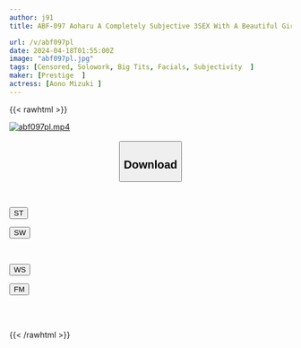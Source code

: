 ```yaml
---
author: j91
title: ABF-097 Aoharu A Completely Subjective 3SEX With A Beautiful Girl In Uniform. *13 Mizuki Aono

url: /v/abf097pl
date: 2024-04-18T01:55:00Z
image: "abf097pl.jpg"
tags: [Censored, Solowork, Big Tits, Facials, Subjectivity	]
maker: [Prestige  ]
actress: [Aono Mizuki ]
---
```



{{< rawhtml >}}

<div class="video" data-videoid="bpvWVzkDDRhPXj7">
    <a href="javascript:;">
        <img src="/v/abf097pl/abf097pl.jpg" width="WIDTH" height="HEIGHT" alt="abf097pl.mp4" loading="lazy">
    </a>
</div>

<script type="text/javascript" src="https://j91.asia/asset/on-demand-st.js"></script>

<br>
  <link rel="stylesheet" href="https://j91.asia/asset/bs5.css">
  
  <center>
  <button class="btn btn-primary" type="button" data-bs-toggle="collapse" data-bs-target=".multi-collapse" aria-expanded="false" aria-controls="multiCollapseExample1 multiCollapseExample2"><h2>Download</h2></button></center>
</p>
<div class="row">
  <div class="col">
    <div class="collapse multi-collapse" id="multiCollapseExample1">
      <div class="card card-body">
	      	      <br>
<div class="buttons">  
<p><a href="https://streamtape.to/v/bpvWVzkDDRhPXj7" target="_blank"><button class="btn-hover color-3"><i class="fa fa-download"></i> ST</button></a></p>
<p><a href="https://asnwish.com/mw6ti64nk58f" target="_blank"><button class="btn-hover color-2"><i class="fa fa-download"></i> SW</button></a></p></div>
    </div>
  </div>
</div>
  <div class="col">
    <div class="collapse multi-collapse" id="multiCollapseExample2">
      <div class="card card-body">
	      <br>
<div class="buttons">
<p><a href="https://wolfstream.tv/zy2wd4bwiz69"><button class="btn-hover color-9"><i class="fa fa-download"></i> WS</button></a></p>
<p><a href="https://filemoon.sx/d/eh1svs3bh3ng"><button class="btn-hover color-8"><i class="fa fa-download"></i> FM</button></a></p></div>
<br><br>
      </div>
    </div>
  </div>
</div>

{{< /rawhtml >}}